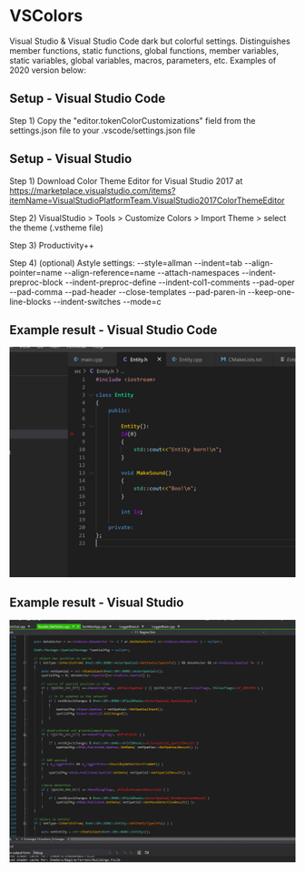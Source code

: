 # VSColors
Visual Studio & Visual Studio Code dark but colorful settings. Distinguishes member functions, static functions, global functions, member variables, static variables, global variables, macros, parameters, etc. Examples of 2020 version below:

## Setup - Visual Studio Code
Step 1) Copy the "editor.tokenColorCustomizations" field from the settings.json file to your .vscode/settings.json file

## Setup - Visual Studio
Step 1) Download Color Theme Editor for Visual Studio 2017 at 
https://marketplace.visualstudio.com/items?itemName=VisualStudioPlatformTeam.VisualStudio2017ColorThemeEditor

Step 2) VisualStudio > Tools > Customize Colors > Import Theme > select the theme (.vstheme file)

Step 3) Productivity++

Step 4) (optional) Astyle settings:
--style=allman --indent=tab --align-pointer=name --align-reference=name --attach-namespaces --indent-preproc-block --indent-preproc-define --indent-col1-comments --pad-oper --pad-comma --pad-header --close-templates --pad-paren-in --keep-one-line-blocks --indent-switches --mode=c

## Example result - Visual Studio Code
![](https://github.com/zdenyhraz/VSColors/blob/master/pics/colors1.PNG?raw=true "colors1")

## Example result - Visual Studio
![](https://github.com/zdenyhraz/VSColors/blob/master/pics/colors2.PNG?raw=true "colors2")
